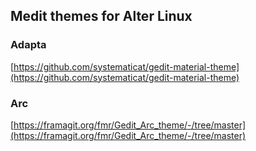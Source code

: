 ## Medit themes for Alter Linux

### Adapta
[https://github.com/systematicat/gedit-material-theme](https://github.com/systematicat/gedit-material-theme)

### Arc
[https://framagit.org/fmr/Gedit_Arc_theme/-/tree/master](https://framagit.org/fmr/Gedit_Arc_theme/-/tree/master)
